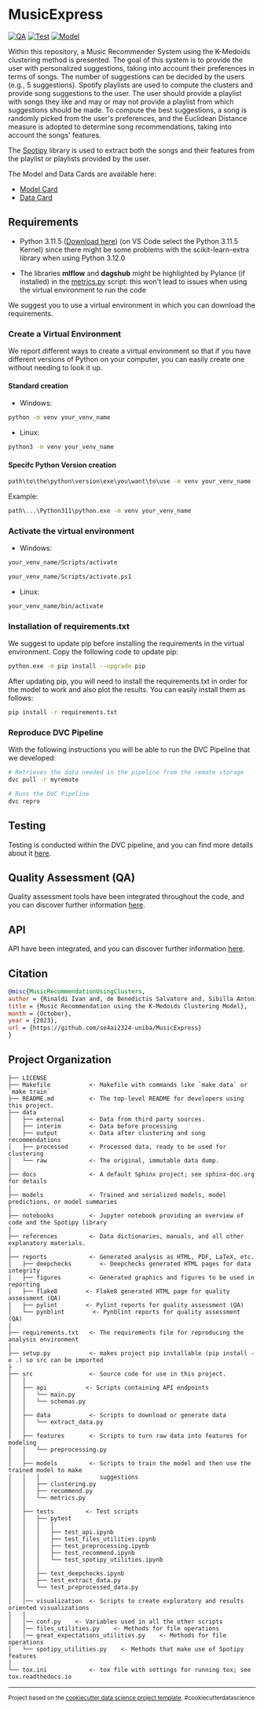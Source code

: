 # MusicExpress

[![QA](https://github.com/se4ai2324-uniba/MusicExpress/actions/workflows/QA.yml/badge.svg)](https://github.com/se4ai2324-uniba/MusicExpress/actions/workflows/QA.yml)
[![Test](https://github.com/se4ai2324-uniba/MusicExpress/actions/workflows/Test.yml/badge.svg)](https://github.com/se4ai2324-uniba/MusicExpress/actions/workflows/Test.yml)
[![Model](https://github.com/se4ai2324-uniba/MusicExpress/actions/workflows/Model_testing.yml/badge.svg)](https://github.com/se4ai2324-uniba/MusicExpress/actions/workflows/Model_testing.yml)

Within this repository, a Music Recommender System using the K-Medoids clustering method is presented. The goal of this system is to provide the user with personalized suggestions, taking into account their preferences in terms of songs. The number of suggestions can be decided by the users (e.g., 5 suggestions). Spotify playlists are used to compute the clusters and provide song suggestions to the user.
The user should provide a playlist with songs they like and may or may not provide a playlist from which suggestions should be made. To compute the best suggestions, a song is randomly picked from the user's preferences, and the Euclidean Distance measure is adopted to determine song recommendations, taking into account the songs' features.

The [Spotipy](https://spotipy.readthedocs.io/en/2.22.1/) library is used to extract both the songs and their features from the playlist or playlists provided by the user.

The Model and Data Cards are available here:

- [Model Card](models/README.md)
- [Data Card](data/README.md)

## Requirements

- Python 3.11.5 ([Download here](https://python.domainunion.de/downloads/release/python-3115/)) (on VS Code select the Python 3.11.5 Kernel) since there might be some problems with the scikit-learn-extra library when using Python 3.12.0

- The libraries **mlflow** and **dagshub** might be highlighted by Pylance (if installed) in the [metrics.py](src/models/metrics.py) script: this won't lead to issues when using the virtual environment to run the code

We suggest you to use a virtual environment in which you can download the requirements.

### Create a Virtual Environment

We report different ways to create a virtual environment so that if you have different versions of Python on your computer, you can easily create one without needing to look it up.

#### Standard creation

- Windows:

```bash
python -m venv your_venv_name
```

- Linux:

```bash
python3 -m venv your_venv_name
```

#### Specifc Python Version creation

```bash
path\to\the\python\version\exe\you\want\to\use -m venv your_venv_name
```

Example:

```bash
path\...\Python311\python.exe -m venv your_venv_name
```

### Activate the virtual environment

- Windows:

```bash
your_venv_name/Scripts/activate
```

```bash
your_venv_name/Scripts/activate.ps1
```

- Linux:

```bash
your_venv_name/bin/activate
```

### Installation of requirements.txt

We suggest to update pip before installing the requirements in the virtual environment. Copy the following code to update pip:

```bash
python.exe -m pip install --upgrade pip
```

After updating pip, you will need to install the requirements.txt in order for the model to work and also plot the results.
You can easily install them as follows:

```bash
pip install -r requirements.txt
```

### Reproduce DVC Pipeline

With the following instructions you will be able to run the DVC Pipeline that we developed:

```bash
# Retrieves the data needed in the pipeline from the remote storage
dvc pull -r myremote

# Runs the DVC Pipeline
dvc repro
```

## Testing

Testing is conducted within the DVC pipeline, and you can find more details about it [here](src/tests/README.md).

## Quality Assessment (QA)

Quality assessment tools have been integrated throughout the code, and you can discover further information [here](reports/README.md).

## API

API have been integrated, and you can discover further information [here](src/api/README.md).

## Citation

```bibtex
@misc{MusicRecommendationUsingClusters,
author = {Rinaldi Ivan and, de Benedictis Salvatore and, Sibilla Antonio and, Laraspata Lucrezia},
title = {Music Recommendation using the K-Medoids Clustering Model},
month = {October},
year = {2023},
url = {https://github.com/se4ai2324-uniba/MusicExpress}
}
```

## Project Organization

    ├── LICENSE
    ├── Makefile           <- Makefile with commands like `make data` or `make train`
    ├── README.md          <- The top-level README for developers using this project.
    ├── data
    │   ├── external       <- Data from third party sources.
    │   ├── interim        <- Data before processing
    │   ├── output         <- Data after clustering and song recommendations
    │   ├── processed      <- Processed data, ready to be used for clustering
    │   └── raw            <- The original, immutable data dump.
    │
    ├── docs               <- A default Sphinx project; see sphinx-doc.org for details
    │
    ├── models             <- Trained and serialized models, model predictions, or model summaries
    │
    ├── notebooks          <- Jupyter notebook providing an overview of code and the Spotipy library
    │
    ├── references         <- Data dictionaries, manuals, and all other explanatory materials.
    │
    ├── reports            <- Generated analysis as HTML, PDF, LaTeX, etc.
    │   ├── deepchecks        <- Deepchecks generated HTML pages for data integrity
    │   ├── figures        <- Generated graphics and figures to be used in reporting
    │   ├── flake8        <- Flake8 generated HTML page for quality assessment (QA)
    │   ├── pylint        <- Pylint reports for quality assessment (QA)
    │   └── pynblint        <- Pynblint reports for quality assessment (QA)
    │
    ├── requirements.txt   <- The requirements file for reproducing the analysis environment
    │
    ├── setup.py           <- makes project pip installable (pip install -e .) so src can be imported
    ├
    ├── src                <- Source code for use in this project.
    │   │
    │   ├── api           <- Scripts containing API endpoints
    │   │   └── main.py
    │   │   └── schemas.py
    │   │
    │   ├── data           <- Scripts to download or generate data
    │   │   └── extract_data.py
    │   │
    │   ├── features       <- Scripts to turn raw data into features for modeling
    │   │   └── preprocessing.py
    │   │
    │   ├── models         <- Scripts to train the model and then use the trained model to make
    │   │   │                 suggestions
    │   │   ├── clustering.py
    │   │   ├── recommend.py
    │   │   └── metrics.py
    │   │
    │   ├── tests         <- Test scripts
    │   │   ├── pytest
    │   │   │   │
    │   │   │   ├── test_api.ipynb
    │   │   │   ├── test_files_utilities.ipynb
    │   │   │   ├── test_preprocessing.ipynb
    │   │   │   ├── test_recommend.ipynb
    │   │   │   └── test_spotipy_utilities.ipynb
    │   │   │
    │   │   ├── test_deepchecks.ipynb
    │   │   ├── test_extract_data.py
    │   │   └── test_preprocessed_data.py
    │   │
    │   │── visualization  <- Scripts to create exploratory and results oriented visualizations
    │   │
    │   │── conf.py    <- Variables used in all the other scripts
    │   │── files_utilities.py    <- Methods for file operations
    │   │── great_expectations_utilities.py    <- Methods for file operations
    │   └── spotipy_utilities.py    <- Methods that make use of Spotipy features
    │
    └── tox.ini            <- tox file with settings for running tox; see tox.readthedocs.io

---

<p><small>Project based on the <a target="_blank" href="https://drivendata.github.io/cookiecutter-data-science/">cookiecutter data science project template</a>. #cookiecutterdatascience</small></p>
